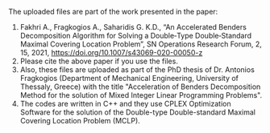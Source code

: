 The uploaded files are part of the work presented in the paper:

1.	Fakhri A., Fragkogios A., Saharidis G. K.D., “An Accelerated Benders Decomposition Algorithm for Solving a Double‑Type Double‑Standard Maximal Covering Location Problem”, SN Operations Research Forum, 2, 15, 2021, https://doi.org/10.1007/s43069-020-00050-z
2. Please cite the above paper if you use the files.
3. Also, these files are uploaded as part of the PhD thesis of Dr. Antonios Fragkogios (Department of Mechanical Engineering, University of Thessaly, Greece) with the title "Acceleration of Benders Decomposition Method for the solution of Mixed Integer Linear Programming Problems".
4. The codes are written in C++ and they use CPLEX Optimization Software for the solution of the  Double-type Double-standard Maximal Covering Location Problem (MCLP).
